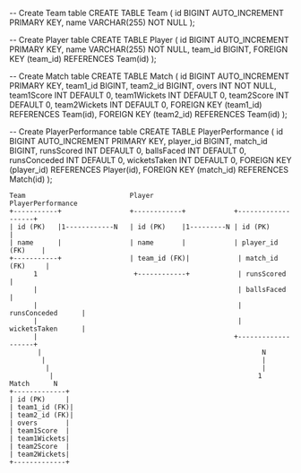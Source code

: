 -- Create Team table
CREATE TABLE Team (
    id BIGINT AUTO_INCREMENT PRIMARY KEY,
    name VARCHAR(255) NOT NULL
);

-- Create Player table
CREATE TABLE Player (
    id BIGINT AUTO_INCREMENT PRIMARY KEY,
    name VARCHAR(255) NOT NULL,
    team_id BIGINT,
    FOREIGN KEY (team_id) REFERENCES Team(id)
);

-- Create Match table
CREATE TABLE Match (
    id BIGINT AUTO_INCREMENT PRIMARY KEY,
    team1_id BIGINT,
    team2_id BIGINT,
    overs INT NOT NULL,
    team1Score INT DEFAULT 0,
    team1Wickets INT DEFAULT 0,
    team2Score INT DEFAULT 0,
    team2Wickets INT DEFAULT 0,
    FOREIGN KEY (team1_id) REFERENCES Team(id),
    FOREIGN KEY (team2_id) REFERENCES Team(id)
);

-- Create PlayerPerformance table
CREATE TABLE PlayerPerformance (
    id BIGINT AUTO_INCREMENT PRIMARY KEY,
    player_id BIGINT,
    match_id BIGINT,
    runsScored INT DEFAULT 0,
    ballsFaced INT DEFAULT 0,
    runsConceded INT DEFAULT 0,
    wicketsTaken INT DEFAULT 0,
    FOREIGN KEY (player_id) REFERENCES Player(id),
    FOREIGN KEY (match_id) REFERENCES Match(id)
);


    Team                          Player                    PlayerPerformance
    +-----------+                 +------------+            +-------------------+
    | id (PK)   |1------------N   | id (PK)    |1---------N | id (PK)           |
    | name      |                 | name       |            | player_id (FK)    |
    +-----------+                 | team_id (FK)|            | match_id (FK)     |
          1                        +------------+            | runsScored        |
          |                                                  | ballsFaced        |
          |                                                  | runsConceded      |
          |                                                  | wicketsTaken      |
          |                                                 +-------------------+
           |                                                       N
            |                                                      |
             |                                                     |
              |                                                   1
    Match      N                 
    +-------------+                                                
    | id (PK)     |                                             
    | team1_id (FK)|                                           
    | team2_id (FK)|                                             
    | overs       |                                             
    | team1Score  |                                             
    | team1Wickets|                                             
    | team2Score  |                                             
    | team2Wickets|                                             
    +-------------+                                              


